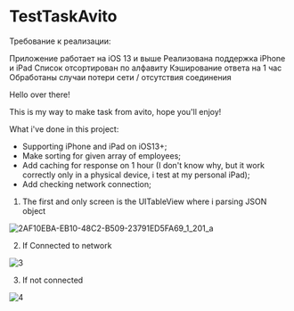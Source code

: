 # TestTaskAvito

Требование к реализации:

Приложение работает на iOS 13 и выше
Реализована поддержка iPhone и iPad
Список отсортирован по алфавиту
Кэширование ответа на 1 час
Обработаны случаи потери сети / отсутствия соединения

Hello over there!

This is my way to make task from avito, hope you'll enjoy!

What i've done in this project:
- Supporting iPhone and iPad on iOS13+;
- Make sorting for given array of employees;
- Add caching for response on 1 hour (I don't know why, 
but it work correctly only in a physical device, i test at my personal iPad);
- Add checking network connection;

1) The first and only screen is the UITableView where i parsing JSON object

![2AF10EBA-EB10-48C2-B509-23791ED5FA69_1_201_a](https://user-images.githubusercontent.com/60488219/198705923-344eb777-5e9b-437f-bfdb-1696eae7bd8a.jpeg)

2) If Connected to network

![3](https://user-images.githubusercontent.com/60488219/198706664-16cf0f21-ef30-4da6-b7f7-5060b441ff84.jpeg)

3) If not connected

![4](https://user-images.githubusercontent.com/60488219/198707466-c51c79e2-b5b6-444a-955b-3ff1ab86d749.jpeg)

